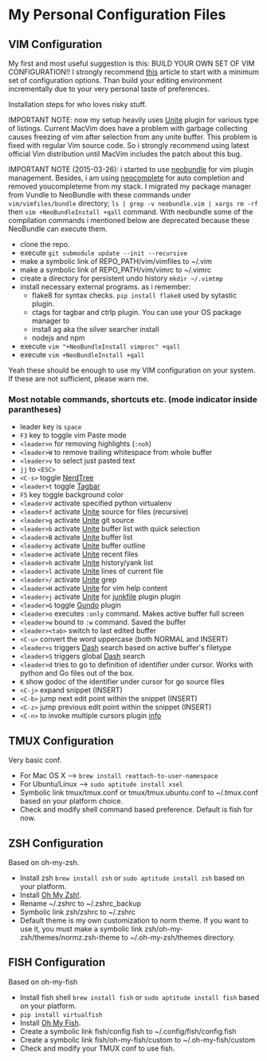 # My Personal Configuration Files

## VIM Configuration

My first and most useful suggestion is this: BUILD YOUR OWN SET OF VIM
CONFIGURATION!! I strongly recommend
[this](http://mislav.uniqpath.com/2011/12/vim-revisited/) article to start with
a minimum set of configuration options. Than build your editing environment
incrementally due to your very personal taste of preferences.

Installation steps for who loves risky stuff.

IMPORTANT NOTE: now my setup heavily uses
[Unite](https://github.com/Shougo/unite.vim) plugin for various type of
listings. Current MacVim does have a problem with garbage collecting causes
freezing of vim after selection from any unite buffer. This problem is fixed
with regular Vim source code. So i strongly recommend using latest official Vim
distribution until MacVim includes the patch about this bug.

IMPORTANT NOTE (2015-03-26): i started to use
[neobundle](https://github.com/Shougo/neobundle.vim) for vim plugin management.
Besides, i am using [neocomplete](https://github.com/Shougo/neocomplete.vim)
for auto completion and removed youcompleteme from my stack. I migrated my
package manager from Vundle to NeoBundle with these commands under
`vim/vimfiles/bundle` directory; `ls | grep -v neobundle.vim | xargs rm -rf`
then `vim +NeoBundleInstall +qall` command. With neobundle some of the
compilation commands i mentioned below are deprecated because these NeoBundle
can execute them.

- clone the repo.
- execute `git submodule update --init --recursive`
- make a symbolic link of REPO_PATH/vim/vimfiles to ~/.vim
- make a symbolic link of REPO_PATH/vim/vimrc to ~/.vimrc
- create a directory for persistent undo history `mkdir ~/.vimtmp`
- install necessary external programs. as i remember:
    - flake8 for syntax checks. `pip install flake8` used by sytastic plugin.
    - ctags for tagbar and ctrlp plugin. You can use your OS package manager to
    - install ag aka the silver searcher install
    - nodejs and npm
- execute `vim "+NeoBundleInstall vimproc" +qall`
- execute `vim +NeoBundleInstall +qall`

Yeah these should be enough to use my VIM configuration on your system. If
these are not sufficient, please warn me.

### Most notable commands, shortcuts etc. (mode indicator inside parantheses)

- leader key is `space`
- `F3` key to toggle vim Paste mode
- `<leader>n` for removing highlights (`:noh`)
- `<leader>W` to remove trailing whitespace from whole buffer
- `<leader>v` to select just pasted text
- `jj` to `<ESC>`
- `<C-s>` toggle [NerdTree](https://github.com/scrooloose/nerdtree)
- `<leader>t` toggle [Tagbar](https://github.com/majutsushi/tagbar)
- `F5` key toggle background color
- `<leader>V` activate specified python virtualenv
- `<leader>f` activate [Unite](https://github.com/Shougo/unite.vim) source for
  files (recursive)
- `<leader>g` activate [Unite](https://github.com/Shougo/unite.vim) git source
- `<leader>b` activate [Unite](http://kien.github.io/ctrlp.vim/) buffer list
  with quick selection
- `<leader>B` activate [Unite](https://github.com/Shougo/unite.vim) buffer list
- `<leader>y` activate [Unite](https://github.com/Shougo/unite.vim) buffer
  outline
- `<leader>e` activate [Unite](https://github.com/Shougo/unite.vim) recent
  files
- `<leader>h` activate [Unite](https://github.com/Shougo/unite.vim)
  history/yank list
- `<leader>l` activate [Unite](https://github.com/Shougo/unite.vim) lines of
  current file
- `<leader>/` activate [Unite](https://github.com/Shougo/unite.vim) grep
- `<leader>H` activate [Unite](https://github.com/Shougo/unite.vim) for vim
  help content
- `<leader>j` activate [Unite](https://github.com/Shougo/unite.vim) for
  [junkfile](https://github.com/Shougo/junkfile.vim) plugin plugin
- `<leader>G` toggle [Gundo](https://github.com/sjl/gundo.vim) plugin
- `<leader>o` executes `:only` command. Makes active buffer full screen
- `<leader>w` bound to `:w` command. Saved the buffer
- `<leader><tab>` switch to last edited buffer
- `<C-u>` convert the word uppercase (both NORMAL and INSERT)
- `<leader>s` triggers [Dash](http://kapeli.com/dash) search based on active
  buffer's filetype
- `<leader>S` triggers global [Dash](http://kapeli.com/dash) search
- `<leader>d` tries to go to definition of identifier under cursor. Works with
  python and Go files out of the box.
- `K` show godoc of the identifier under cursor for go source files
- `<C-j>` expand snippet (INSERT)
- `<C-b>` jump next edit point within the snippet (INSERT)
- `<C-z>` jump previous edit point within the snippet (INSERT)
- `<C-n>` to invoke multiple cursors plugin
  [info](https://github.com/terryma/vim-multiple-cursors)

## TMUX Configuration

Very basic conf.
- For Mac OS X --> `brew install reattach-to-user-namespace`
- For Ubuntu/Linux --> `sudo aptitude install xsel`
- Symbolic link tmux/tmux.conf or tmux/tmux.ubuntu.conf to ~/.tmux.conf based
  on your platform choice.
- Check and modify shell command based preference. Default is fish for now.

## ZSH Configuration

Based on oh-my-zsh.
- Install zsh `brew install zsh` or `sudo aptitude install zsh` based on your
  platform.
- Install [Oh My Zsh!](https://github.com/robbyrussell/oh-my-zsh).
- Rename ~/.zshrc to ~/.zshrc_backup
- Symbolic link zsh/zshrc to ~/.zshrc
- Default theme is my own customization to norm theme. If you want to use it,
  you must make a symbolic link zsh/oh-my-zsh/themes/normz.zsh-theme to
  ~/.oh-my-zsh/themes directory.

## FISH Configuration

Based on oh-my-fish
- Install fish shell `brew install fish` or `sudo aptitude install fish` based
  on your platform.
- `pip install virtualfish`
- Install [Oh My Fish](https://github.com/bpinto/oh-my-fish).
- Create a symbolic link fish/config.fish to ~/.config/fish/config.fish
- Create a symbolic link fish/oh-my-fish/custom to ~/.oh-my-fish/custom
- Check and modify your TMUX conf to use fish.
